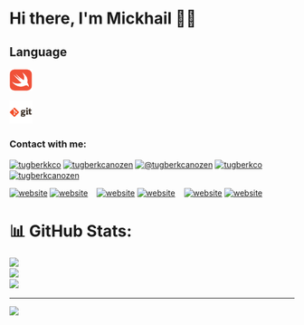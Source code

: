 # Hi there, I'm Mickhail 👋🏻

<!--
**MickhailP/MickhailP** is a ✨ _special_ ✨ repository because its `README.md` (this file) appears on your GitHub profile.

## I'm a self taught iosDeveloper, farther and supply manager 👨🏼‍💻

Here are some ideas to get you started:

- 🔭 I’m currently working on ...
- 🌱 I’m currently learning ...
- 👯 I’m looking to collaborate on ...
- 🤔 I’m looking for help with ...
- 💬 Ask me about ...
- 📫 How to reach me: ...
- 😄 Pronouns: ...
- ⚡ Fun fact: ...
-->

## Language
<p align="left"><a href="https://developer.apple.com/swift/" target="_blank" rel="noreferrer"> <img src="https://raw.githubusercontent.com/devicons/devicon/master/icons/swift/swift-original.svg" alt="swift" width="40" height="40"/> </a> </p>
  <img src="https://github.com/devicons/devicon/blob/master/icons/git/git-original-wordmark.svg" title="Git" **alt="Git" width="40" height="40"/>

### Contact with me:

<p align="left">
<a href="https://twitter.com/Mickhail_PV" target="blank"><img align="center" src="https://raw.githubusercontent.com/rahuldkjain/github-profile-readme-generator/master/src/images/icons/Social/twitter.svg" alt="tugberkkco" height="30" width="40" /></a>
<a href="https://linkedin.com/in/tugberkcanozen" target="blank"><img align="center" src="https://raw.githubusercontent.com/rahuldkjain/github-profile-readme-generator/master/src/images/icons/Social/linked-in-alt.svg" alt="tugberkcanozen" height="30" width="40" /></a>
<a href="https://medium.com/@tugberkcanozen" target="blank"><img align="center" src="https://raw.githubusercontent.com/rahuldkjain/github-profile-readme-generator/master/src/images/icons/Social/medium.svg" alt="@tugberkcanozen" height="30" width="40" /></a>
<a href="https://www.youtube.com/playlist?list=PLR0_38KpDcA59FlCHa0RqOWruYpnh0Vmy" target="blank"><img align="center" src="https://raw.githubusercontent.com/rahuldkjain/github-profile-readme-generator/master/src/images/icons/Social/youtube.svg" alt="tugberkco" height="30" width="40" /></a>
<a href="https://www.hackerrank.com/tugberkcanozen" target="blank"><img align="center" src="https://raw.githubusercontent.com/rahuldkjain/github-profile-readme-generator/master/src/images/icons/Social/hackerrank.svg" alt="tugberkcanozen" height="30" width="40" /></a>
</p>

[![website](./img/twitter-light.svg)](https://twitter.com/Mickhail_PV#gh-light-mode-only)
[![website](./img/twitter-dark.svg)](https://twitter.com/Mickhail_PV#gh-dark-mode-only)
&nbsp;&nbsp;
[![website](./img/linkedin-light.svg)](https://linkedin.com/in/codeSTACKr#gh-light-mode-only)
[![website](./img/linkedin-dark.svg)](https://linkedin.com/in/codeSTACKr#gh-dark-mode-only)
&nbsp;&nbsp;
[![website](./img/instagram-light.svg)](https://instagram.com/codeSTACKr#gh-light-mode-only)
[![website](./img/instagram-dark.svg)](https://instagram.com/codeSTACKr#gh-dark-mode-only)




# 📊 GitHub Stats:
![](https://github-readme-stats.vercel.app/api?username=MickhailP&theme=dark&hide_border=false&include_all_commits=true&count_private=true)<br/>
![](https://github-readme-streak-stats.herokuapp.com/?user=MickhailP&theme=dark&hide_border=false)<br/>
![](https://github-readme-stats.vercel.app/api/top-langs/?username=MickhailP&theme=dark&hide_border=false&include_all_commits=true&count_private=true&layout=compact)

---
[![](https://visitcount.itsvg.in/api?id=MickhailP&icon=1&color=0)](https://visitcount.itsvg.in)


